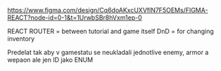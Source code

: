 https://www.figma.com/design/Cq6doAKxcUXVflN7F5OEMs/FIGMA-REACT?node-id=0-1&t=1UrwbSBr8hVxm1ep-0

REACT ROUTER = between tutorial and game itself 
DnD = for changing inventory


Predelat tak aby v gamestatu se neukladali jednotlive enemy, armor a wepaon ale jen ID jako ENUM